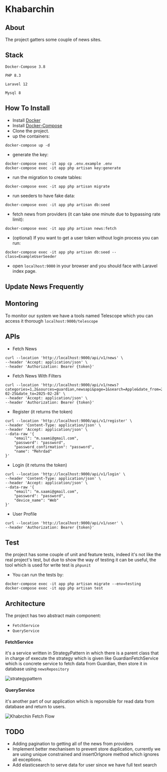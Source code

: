 # Khabarchin


## About
The project gatters some couple of news sites.


## Stack
`Docker-Compose 3.8`

`PHP 8.3`

`Laravel 12`

`Mysql 8`


## How To Install 
- Install [Docker](https://www.docker.com/)
- Install [Docker-Compose](https://docs.docker.com/compose/install/)
- Clone the project.
- up the containers:
 ```shell
docker-compose up -d
```

- generate the key:
```shell
docker-compose exec -it app cp .env.example .env
docker-compose exec -it app php artisan key:generate
```


- run the migration to create tables:
```shell 
docker-compose exec -it app php artisan migrate
```
- run seeders to have fake data:
 ```shell
 docker-compose exec -it app php artisan db:seed
 ```
- fetch news from providers (it can take one minute due to bypassing rate limit): 
```shell
docker-compose exec -it app php artisan news:fetch
```
- (optional) If you want to get a user token without login process you can run: 
```shell
docker-compose exec -it app php artisan db:seed --class=ExampleUserSeeder
```
- open `localhost:9000` in your browser and you should face with Laravel index page.



## Update News Frequently





## Montoring
To monitor our system we have a tools named Telescope which you can access it thorough `localhost:9000/telescope`


## APIs
- Fetch News
```curl
curl --location 'http://localhost:9000/api/v1/news' \
--header 'Accept: application/json' \
--header 'Authorization: Bearer {token}'
```

- Fetch News With Filters
```curl
curl --location 'http://localhost:9000/api/v1/news?categories=1,2&sources=guardian,newsapi&page=1&search=Apple&date_from=2025-02-25&date_to=2025-02-28' \
--header 'Accept: application/json' \
--header 'Authorization: Bearer {token}'
```

- Register (it returns the token)
```curl
curl --location 'http://localhost:9000/api/v1/register' \
--header 'Content-Type: application/json' \
--header 'Accept: application/json' \
--data-raw '{
    "email": "m.saami@gmail.com",
    "password": "password",
    "password_confirmation": "password",
    "name": "Mehrdad"
}'
```

- Login (it returns the token)
```curl
curl --location 'http://localhost:9000/api/v1/login' \
--header 'Content-Type: application/json' \
--header 'Accept: application/json' \
--data-raw '{
    "email": "m.saami@gmail.com",
    "password": "password",
    "device_name": "Web"
}'
```

- User Profile
```curl
curl --location 'http://localhost:9000/api/v1/user' \
--header 'Authorization: Bearer {token}'
```

## Test
the project has some couple of unit and feature tests, indeed it's not like the real project's test, but due to show the way of testing it can be useful, the tool which is used for write test is `phpunit`

- You can run the tests by:
```shell
docker-compose exec -it app php artisan migrate --env=testing
docker-compose exec -it app php artisan test
```

## Architecture

The project has two abstract main component:
- `FetchService`
- `QueryService`

#### FetchService
it's a service written in StrategyPattern in which there is a parent class that in charge of execute the strategy which is given like GuardianFetchService which is concrete service to fetch data from Guardian, then store it in database using `newsRepository`

![strategypattern](https://github.com/user-attachments/assets/b267a2a1-16fe-40a8-9d0a-5034ae5571bc)



#### QueryService
it's another part of our application which is reponsible for read data from database and return to users.


![Khabrchin Fetch Flow](https://github.com/user-attachments/assets/51647324-9840-4361-8508-8574719c4d43)







## TODO
- Adding pagination to getting all of the news from providers 
- Implement better mechanisem to prevent store duplication, currently we are using unique constrained and insertOrIgnore method which ignores all exceptions.
- Add elasticsearch to serve data for user since we have full text search



